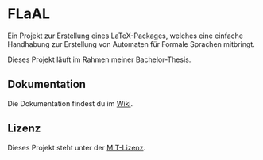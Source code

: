 # FLaAL
Ein Projekt zur Erstellung eines LaTeX-Packages, welches eine einfache Handhabung zur Erstellung von Automaten für Formale Sprachen mitbringt.

Dieses Projekt läuft im Rahmen meiner Bachelor-Thesis.

## Dokumentation

Die Dokumentation findest du im [Wiki](https://github.com/TrueRushHunt3r/FLaAL/wiki).

## Lizenz

Dieses Projekt steht unter der [MIT-Lizenz](https://opensource.org/licenses/MIT).


